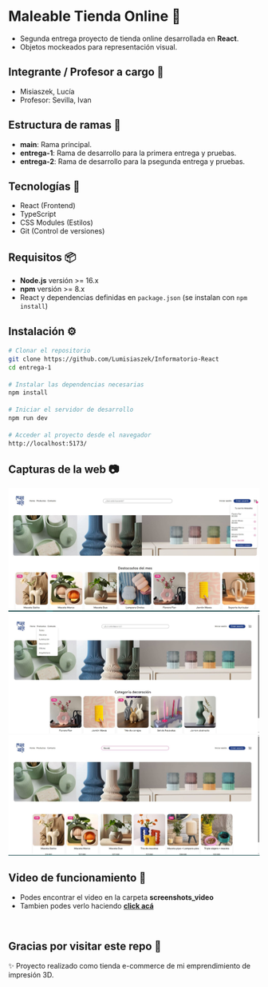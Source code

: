 # Maleable Tienda Online 🛒

- Segunda entrega proyecto de tienda online desarrollada en **React**.
- Objetos mockeados para representación visual.

## Integrante / Profesor a cargo 👤

- Misiaszek, Lucía 
- Profesor: Sevilla, Ivan  

## Estructura de ramas 🔧

- **main**: Rama principal.
- **entrega-1**: Rama de desarrollo para la primera entrega y pruebas.  
- **entrega-2**: Rama de desarrollo para la psegunda entrega y pruebas. 

## Tecnologías 🚀

- React (Frontend)
- TypeScript
- CSS Modules (Estilos)
- Git (Control de versiones)

## Requisitos 📦

- **Node.js** versión >= 16.x  
- **npm** versión >= 8.x  
- React y dependencias definidas en `package.json` (se instalan con `npm install`)  

## Instalación ⚙️

```bash
# Clonar el repositorio
git clone https://github.com/Lumisiaszek/Informatorio-React
cd entrega-1

# Instalar las dependencias necesarias
npm install

# Iniciar el servidor de desarrollo
npm run dev

# Acceder al proyecto desde el navegador
http://localhost:5173/
```

## Capturas de la web 📷
 ![Carrito de compras](./screenshots_video/1.JPG)
 ![Categorías](./screenshots_video/2.JPG)
 ![Barra de búsqueda](./screenshots_video/3.JPG)

 ## Video de funcionamiento 🎥
 - Podes encontrar el video en la carpeta **screenshots_video**
 - Tambien podes verlo haciendo [**click acá**](https://drive.google.com/file/d/1bQysk29DypdLUcRJhrB4etzc2xcfAJCm/view?usp=sharing)

<br>

## **Gracias por visitar este repo 🙌**
✨ Proyecto realizado como tienda e-commerce de mi emprendimiento de impresión 3D.<br>
